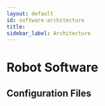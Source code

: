 ```yaml
---
layout: default
id: software-architecture
title: 
sidebar_label: Architecture
---
```

# Robot Software

## Configuration Files


